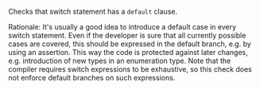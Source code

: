 Checks that switch statement has a `default` clause.

Rationale: It's usually a good idea to introduce a default case in every
switch statement. Even if the developer is sure that all currently
possible cases are covered, this should be expressed in the default
branch, e.g. by using an assertion. This way the code is protected
against later changes, e.g. introduction of new types in an enumeration
type. Note that the compiler requires switch expressions to be
exhaustive, so this check does not enforce default branches on such
expressions.
